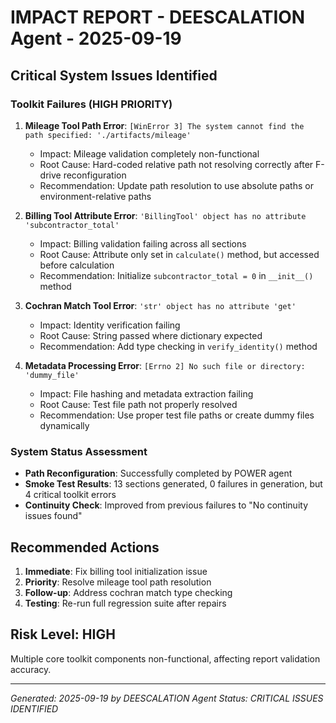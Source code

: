 # IMPACT REPORT - DEESCALATION Agent - 2025-09-19

## Critical System Issues Identified

### Toolkit Failures (HIGH PRIORITY)
1. **Mileage Tool Path Error**: `[WinError 3] The system cannot find the path specified: './artifacts/mileage'`
   - Impact: Mileage validation completely non-functional
   - Root Cause: Hard-coded relative path not resolving correctly after F-drive reconfiguration
   - Recommendation: Update path resolution to use absolute paths or environment-relative paths

2. **Billing Tool Attribute Error**: `'BillingTool' object has no attribute 'subcontractor_total'`
   - Impact: Billing validation failing across all sections
   - Root Cause: Attribute only set in `calculate()` method, but accessed before calculation
   - Recommendation: Initialize `subcontractor_total = 0` in `__init__()` method

3. **Cochran Match Tool Error**: `'str' object has no attribute 'get'`
   - Impact: Identity verification failing
   - Root Cause: String passed where dictionary expected
   - Recommendation: Add type checking in `verify_identity()` method

4. **Metadata Processing Error**: `[Errno 2] No such file or directory: 'dummy_file'`
   - Impact: File hashing and metadata extraction failing
   - Root Cause: Test file path not properly resolved
   - Recommendation: Use proper test file paths or create dummy files dynamically

### System Status Assessment
- **Path Reconfiguration**: Successfully completed by POWER agent
- **Smoke Test Results**: 13 sections generated, 0 failures in generation, but 4 critical toolkit errors
- **Continuity Check**: Improved from previous failures to "No continuity issues found"

## Recommended Actions
1. **Immediate**: Fix billing tool initialization issue
2. **Priority**: Resolve mileage tool path resolution
3. **Follow-up**: Address cochran match type checking
4. **Testing**: Re-run full regression suite after repairs

## Risk Level: HIGH
Multiple core toolkit components non-functional, affecting report validation accuracy.

---
*Generated: 2025-09-19 by DEESCALATION Agent*
*Status: CRITICAL ISSUES IDENTIFIED*





